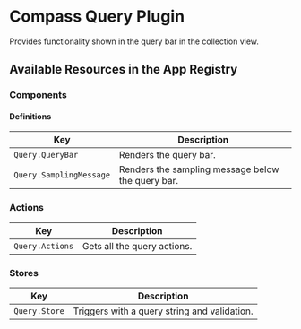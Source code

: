 # Compass Query Plugin

Provides functionality shown in the query bar in the collection view.

## Available Resources in the App Registry

### Components

#### Definitions

| Key                     | Description                                       |
|-------------------------|---------------------------------------------------|
| `Query.QueryBar`        | Renders the query bar.                            |
| `Query.SamplingMessage` | Renders the sampling message below the query bar. |

### Actions

| Key             | Description                 |
|-----------------|-----------------------------|
| `Query.Actions` | Gets all the query actions. |

### Stores

| Key           | Description                                  |
|---------------|----------------------------------------------|
| `Query.Store` | Triggers with a query string and validation. |
